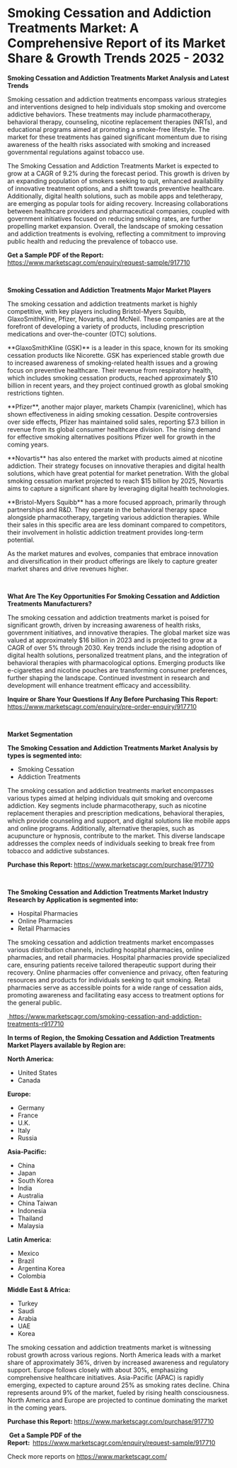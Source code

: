 <p><h1>Smoking Cessation and Addiction Treatments Market: A Comprehensive Report of its Market Share & Growth Trends 2025 - 2032</h1></p><p><strong>Smoking Cessation and Addiction Treatments Market Analysis and Latest Trends</strong></p>
<p><p>Smoking cessation and addiction treatments encompass various strategies and interventions designed to help individuals stop smoking and overcome addictive behaviors. These treatments may include pharmacotherapy, behavioral therapy, counseling, nicotine replacement therapies (NRTs), and educational programs aimed at promoting a smoke-free lifestyle. The market for these treatments has gained significant momentum due to rising awareness of the health risks associated with smoking and increased governmental regulations against tobacco use.</p><p>The Smoking Cessation and Addiction Treatments Market is expected to grow at a CAGR of 9.2% during the forecast period. This growth is driven by an expanding population of smokers seeking to quit, enhanced availability of innovative treatment options, and a shift towards preventive healthcare. Additionally, digital health solutions, such as mobile apps and teletherapy, are emerging as popular tools for aiding recovery. Increasing collaborations between healthcare providers and pharmaceutical companies, coupled with government initiatives focused on reducing smoking rates, are further propelling market expansion. Overall, the landscape of smoking cessation and addiction treatments is evolving, reflecting a commitment to improving public health and reducing the prevalence of tobacco use.</p></p>
<p><strong>Get a Sample PDF of the Report:&nbsp;</strong> <a href="https://www.marketscagr.com/enquiry/request-sample/917710?utm_campaign=2453&utm_medium=2&utm_source=Github&utm_content=ia&utm_term=07032025&utm_id=smoking-cessation-and-addiction-treatments">https://www.marketscagr.com/enquiry/request-sample/917710</a></p>
<p>&nbsp;</p>
<p><strong>Smoking Cessation and Addiction Treatments Major Market Players</strong></p>
<p><p>The smoking cessation and addiction treatments market is highly competitive, with key players including Bristol-Myers Squibb, GlaxoSmithKline, Pfizer, Novartis, and McNeil. These companies are at the forefront of developing a variety of products, including prescription medications and over-the-counter (OTC) solutions.</p><p>**GlaxoSmithKline (GSK)** is a leader in this space, known for its smoking cessation products like Nicorette. GSK has experienced stable growth due to increased awareness of smoking-related health issues and a growing focus on preventive healthcare. Their revenue from respiratory health, which includes smoking cessation products, reached approximately $10 billion in recent years, and they project continued growth as global smoking restrictions tighten.</p><p>**Pfizer**, another major player, markets Champix (varenicline), which has shown effectiveness in aiding smoking cessation. Despite controversies over side effects, Pfizer has maintained solid sales, reporting $7.3 billion in revenue from its global consumer healthcare division. The rising demand for effective smoking alternatives positions Pfizer well for growth in the coming years.</p><p>**Novartis** has also entered the market with products aimed at nicotine addiction. Their strategy focuses on innovative therapies and digital health solutions, which have great potential for market penetration. With the global smoking cessation market projected to reach $15 billion by 2025, Novartis aims to capture a significant share by leveraging digital health technologies.</p><p>**Bristol-Myers Squibb** has a more focused approach, primarily through partnerships and R&D. They operate in the behavioral therapy space alongside pharmacotherapy, targeting various addiction therapies. While their sales in this specific area are less dominant compared to competitors, their involvement in holistic addiction treatment provides long-term potential.</p><p>As the market matures and evolves, companies that embrace innovation and diversification in their product offerings are likely to capture greater market shares and drive revenues higher.</p></p>
<p>&nbsp;</p>
<p><strong>What Are The Key Opportunities For Smoking Cessation and Addiction Treatments Manufacturers?</strong></p>
<p><p>The smoking cessation and addiction treatments market is poised for significant growth, driven by increasing awareness of health risks, government initiatives, and innovative therapies. The global market size was valued at approximately $16 billion in 2023 and is projected to grow at a CAGR of over 5% through 2030. Key trends include the rising adoption of digital health solutions, personalized treatment plans, and the integration of behavioral therapies with pharmacological options. Emerging products like e-cigarettes and nicotine pouches are transforming consumer preferences, further shaping the landscape. Continued investment in research and development will enhance treatment efficacy and accessibility.</p></p>
<p><strong>Inquire or Share Your Questions If Any Before Purchasing This Report:</strong> <a href="https://www.marketscagr.com/enquiry/pre-order-enquiry/917710?utm_campaign=2453&utm_medium=2&utm_source=Github&utm_content=ia&utm_term=07032025&utm_id=smoking-cessation-and-addiction-treatments">https://www.marketscagr.com/enquiry/pre-order-enquiry/917710</a></p>
<p>&nbsp;</p>
<p><strong>Market Segmentation</strong></p>
<p><strong>The Smoking Cessation and Addiction Treatments Market Analysis by types is segmented into:</strong></p>
<p><ul><li>Smoking Cessation</li><li>Addiction Treatments</li></ul></p>
<p><p>The smoking cessation and addiction treatments market encompasses various types aimed at helping individuals quit smoking and overcome addiction. Key segments include pharmacotherapy, such as nicotine replacement therapies and prescription medications, behavioral therapies, which provide counseling and support, and digital solutions like mobile apps and online programs. Additionally, alternative therapies, such as acupuncture or hypnosis, contribute to the market. This diverse landscape addresses the complex needs of individuals seeking to break free from tobacco and addictive substances.</p></p>
<p><strong>Purchase this Report:&nbsp;</strong><a href="https://www.marketscagr.com/purchase/917710?utm_campaign=2453&utm_medium=2&utm_source=Github&utm_content=ia&utm_term=07032025&utm_id=smoking-cessation-and-addiction-treatments">https://www.marketscagr.com/purchase/917710</a></p>
<p>&nbsp;</p>
<p><strong>The Smoking Cessation and Addiction Treatments Market Industry Research by Application is segmented into:</strong></p>
<p><ul><li>Hospital Pharmacies</li><li>Online Pharmacies</li><li>Retail Pharmacies</li></ul></p>
<p><p>The smoking cessation and addiction treatments market encompasses various distribution channels, including hospital pharmacies, online pharmacies, and retail pharmacies. Hospital pharmacies provide specialized care, ensuring patients receive tailored therapeutic support during their recovery. Online pharmacies offer convenience and privacy, often featuring resources and products for individuals seeking to quit smoking. Retail pharmacies serve as accessible points for a wide range of cessation aids, promoting awareness and facilitating easy access to treatment options for the general public.</p></p>
<p><a href="https://www.marketscagr.com/smoking-cessation-and-addiction-treatments-r917710?utm_campaign=2453&utm_medium=2&utm_source=Github&utm_content=ia&utm_term=07032025&utm_id=smoking-cessation-and-addiction-treatments">&nbsp;https://www.marketscagr.com/smoking-cessation-and-addiction-treatments-r917710</a></p>
<p><strong>In terms of Region, the Smoking Cessation and Addiction Treatments Market Players available by Region are:</strong></p>
<p>
    <p> <strong> North America: </strong>
        <ul>
            <li>United States</li>
            <li>Canada</li>
        </ul>
        </p> 
    <p> <strong> Europe: </strong>
        <ul>
            <li>Germany</li>
            <li>France</li>
            <li>U.K.</li>
            <li>Italy</li>
            <li>Russia</li>
        </ul>
        </p> 
    <p> <strong> Asia-Pacific: </strong>
        <ul>
            <li>China</li>
            <li>Japan</li>
            <li>South Korea</li>
            <li>India</li>
            <li>Australia</li>
            <li>China Taiwan</li>
            <li>Indonesia</li>
            <li>Thailand</li>
            <li>Malaysia</li>
        </ul>
        </p> 
    <p> <strong> Latin America: </strong>
        <ul>
            <li>Mexico</li>
            <li>Brazil</li>
            <li>Argentina Korea</li>
            <li>Colombia</li>
        </ul>
        </p> 
    <p> <strong> Middle East & Africa: </strong>
        <ul>
            <li>Turkey</li>
            <li>Saudi</li>
            <li>Arabia</li>
            <li>UAE</li>
            <li>Korea</li>
        </ul>
    </p>
    </p>
<p><p>The smoking cessation and addiction treatments market is witnessing robust growth across various regions. North America leads with a market share of approximately 36%, driven by increased awareness and regulatory support. Europe follows closely with about 30%, emphasizing comprehensive healthcare initiatives. Asia-Pacific (APAC) is rapidly emerging, expected to capture around 25% as smoking rates decline. China represents around 9% of the market, fueled by rising health consciousness. North America and Europe are projected to continue dominating the market in the coming years.</p></p>
<p><strong>Purchase this Report: </strong><a href="https://www.marketscagr.com/purchase/917710?utm_campaign=2453&utm_medium=2&utm_source=Github&utm_content=ia&utm_term=07032025&utm_id=smoking-cessation-and-addiction-treatments">https://www.marketscagr.com/purchase/917710</a></p>
<p>&nbsp;<strong>Get a Sample PDF of the Report:&nbsp;&nbsp;</strong><a href="https://www.marketscagr.com/enquiry/request-sample/917710?utm_campaign=2453&utm_medium=2&utm_source=Github&utm_content=ia&utm_term=07032025&utm_id=smoking-cessation-and-addiction-treatments">https://www.marketscagr.com/enquiry/request-sample/917710</a></p>
<p><strong></strong></p>
<p>Check more reports on <a href="https://www.marketscagr.com/?utm_campaign=2453&utm_medium=2&utm_source=Github&utm_content=ia&utm_term=07032025&utm_id=smoking-cessation-and-addiction-treatments">https://www.marketscagr.com/</a></p>